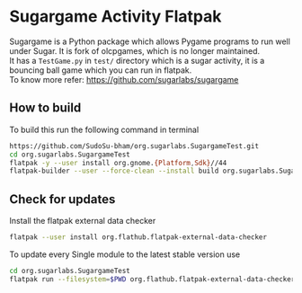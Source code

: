 # Sugargame Activity Flatpak

Sugargame is a Python package which allows Pygame programs to run well under Sugar. It is fork of olcpgames, which is no longer maintained.  
It has a `TestGame.py` in `test/` directory which is a sugar activity, it is a bouncing ball game which you can run in flatpak.  
To know more refer: https://github.com/sugarlabs/sugargame

## How to build

To build this run the following command in terminal

```bash
https://github.com/SudoSu-bham/org.sugarlabs.SugargameTest.git
cd org.sugarlabs.SugargameTest
flatpak -y --user install org.gnome.{Platform,Sdk}//44
flatpak-builder --user --force-clean --install build org.sugarlabs.SugargameTest.json
```


## Check for updates
Install the flatpak external data checker

```bash
flatpak --user install org.flathub.flatpak-external-data-checker
```
To update every Single module to the latest stable version use

```bash
cd org.sugarlabs.SugargameTest
flatpak run --filesystem=$PWD org.flathub.flatpak-external-data-checker org.sugarlabs.SugargameTest.json
```

